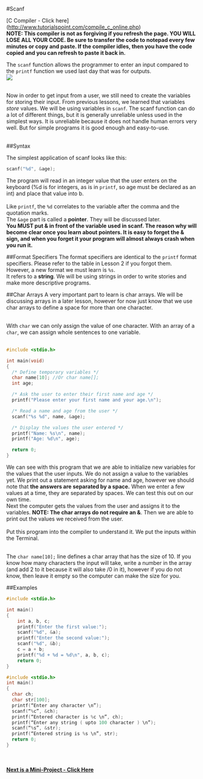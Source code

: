 #Scanf

[C Compiler - Click here] (http://www.tutorialspoint.com/compile_c_online.php)<br>
__NOTE: This compiler is not as forgiving if you refresh the page. YOU WILL LOSE ALL YOUR CODE. Be sure to transfer the code to notepad every few minutes or copy and paste. If the compiler idles, then you have the code copied and you can refresh to paste it back in.__

The ```scanf``` function allows the programmer to enter an input compared to the ```printf``` function we used last day that was for outputs.<br>
<img src = "http://www.cprogrammingexpert.com/images/scanf.gif"><br><br>

Now in order to get input from a user, we still need to create the variables for storing their input. From previous lessons, we learned that variables _store_ values. We will be using variables in ```scanf```. The scanf function can do a lot of different things, but it is generally unreliable unless used in the simplest ways. It is unreliable because it does not handle human errors very well. But for simple programs it is good enough and easy-to-use.<br><br>

##Syntax

The simplest application of scanf looks like this:
```c
scanf("%d", &age);
```
The program will read in an integer value that the user enters on the keyboard (%d is for integers, as is in ```printf```, so age must be declared as an int) and place that value into b. <br><br>
Like ```printf```, the ```%d``` correlates to the variable after the comma and the quotation marks.<br>
The ```&age``` part is called a __pointer__. They will be discussed later. <br>
__You MUST put & in front of the variable used in scanf. The reason why will become clear once you learn about pointers. It is easy to forget the & sign, and when you forget it your program will almost always crash when you run it.__

##Format Specifiers
The format specifiers are identical to the ```printf``` format specifiers. Please refer to the table in Lesson 2 if you forgot them.<br>
However, a new format we must learn is ```%s```. <br>
It refers to a __string__. We will be using strings in order to write stories and make more descriptive programs.

##Char Arrays
A very important part to learn is char arrays. We will be discussing arrays in a later lesson, however for now just know that we use char arrays to define a space for more than one character.<br><br>

With ```char``` we can only assign the value of one character. With an array of a ```char```, we can assign whole sentences to one variable. <br><br>

```c
#include <stdio.h>

int main(void)
{
  /* Define temporary variables */
  char name[10]; //Or char name[];
  int age;

  /* Ask the user to enter their first name and age */
  printf("Please enter your first name and your age.\n");

  /* Read a name and age from the user */
  scanf("%s %d", name, &age);

  /* Display the values the user entered */
  printf("Name: %s\n", name);
  printf("Age: %d\n", age);

  return 0;
}
```
We can see with this program that we are able to initialize new variables for the values that the user inputs. We do not assign a value to the variables yet. We print out a statement asking for name and age, however we should note that __the answers are separated by a space.__ When we enter a few values at a time, they are separated by spaces. We can test this out on our own time.<br>
Next the computer gets the values from the user and assigns it to the variables. __NOTE: The char arrays do not require an &__. Then we are able to print out the values we received from the user.
<br><br>
Put this program into the compiler to understand it. We put the inputs within the Terminal.
<br><br>

The ```char name[10];``` line defines a char array that has the size of 10. If you know how many characters the input will take, write a number in the array (and add 2 to it because it will also take /0 in it), however if you do not know, then leave it empty so the computer can make the size for you.

##Examples
```c
#include <stdio.h>

int main()
{
    int a, b, c;
    printf("Enter the first value:");
    scanf("%d", &a);
    printf("Enter the second value:");
    scanf("%d", &b);
    c = a + b;
    printf("%d + %d = %d\n", a, b, c);
    return 0;
}
```

```c
#include <stdio.h>
int main()
{
  char ch;
  char str[100];
  printf(“Enter any character \n”);
  scanf(“%c”, &ch);
  printf(“Entered character is %c \n”, ch);
  printf(“Enter any string ( upto 100 character ) \n”);
  scanf(“%s”, &str);
  printf(“Entered string is %s \n”, str);
  return 0;
}          
```

<br><br>
__[Next is a Mini-Project - Click Here](https://github.com/burnabysouthprogramming/Lessons/blob/master/3c.%20Practice%20Mini-Project.md)__
